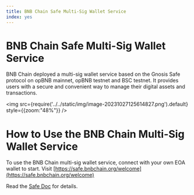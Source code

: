 ```yaml
---
title: BNB Chain Safe Multi-Sig Wallet Service
index: yes
---
```

# BNB Chain Safe Multi-Sig Wallet Service

BNB Chain deployed a multi-sig wallet service based on the Gnosis Safe protocol on opBNB mainnet, opBNB testnet and BSC testnet. It provides users with a secure and convenient way to manage their digital assets and transactions.

<img
  src={require('../../static/img/image-20231027125614827.png').default}
  style={{zoom:"48%"}}
/>

# How to Use the BNB Chain Multi-Sig Wallet Service

To use the BNB Chain multi-sig wallet service, connect with your own EOA wallet to start. Visit [https://safe.bnbchain.org/welcome](https://safe.bnbchain.org/welcome)

Read the [Safe Doc](https://docs.safe.global/getting-started/readme) for details.
